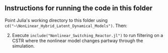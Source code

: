 ## Instructions for running the code in this folder

Point Julia's working directory to this folder using `cd("~\NonLinear_Hybrid_Latent_Dynamical_Models")`. Then:

2. Execute `include("Nonlinear_Switching_Reactor.jl")` to run filtering on a CSTR where the nonlinear model changes partway through the simulation.

